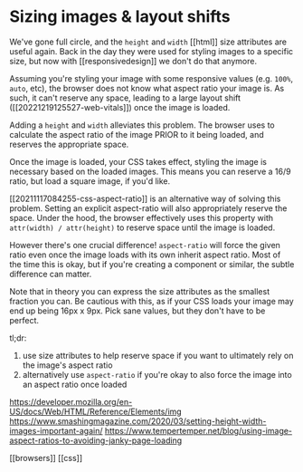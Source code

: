 # Sizing images & layout shifts

We've gone full circle, and the `height` and `width` [[html]] size attributes are useful again. Back in the day they were used for styling images to a specific size, but now with [[responsivedesign]] we don't do that anymore.

Assuming you're styling your image with some responsive values (e.g. `100%`, `auto`, etc), the browser does not know what aspect ratio your image is. As such, it can't reserve any space, leading to a large layout shift ([[20221219125527-web-vitals]]) once the image is loaded.

Adding a `height` and `width` alleviates this problem. The browser uses to calculate the aspect ratio of the image PRIOR to it being loaded, and reserves the appropriate space.

Once the image is loaded, your CSS takes effect, styling the image is necessary based on the loaded images. This means you can reserve a 16/9 ratio, but load a square image, if you'd like.

[[20211117084255-css-aspect-ratio]] is an alternative way of solving this problem. Setting an explicit aspect-ratio will also appropriately reserve the space. Under the hood, the browser effectively uses this property with `attr(width) / attr(height)` to reserve space until the image is loaded.

However there's one crucial difference! `aspect-ratio` will force the given ratio even once the image loads with its own inherit aspect ratio. Most of the time this is okay, but if you're creating a component or similar, the subtle difference can matter.

Note that in theory you can express the size attributes as the smallest fraction you can. Be cautious with this, as if your CSS loads your image may end up being 16px x 9px. Pick sane values, but they don't have to be perfect.

tl;dr:
1. use size attributes to help reserve space if you want to ultimately rely on the image's aspect ratio
2. alternatively use `aspect-ratio` if you're okay to also force the image into an aspect ratio once loaded

https://developer.mozilla.org/en-US/docs/Web/HTML/Reference/Elements/img
https://www.smashingmagazine.com/2020/03/setting-height-width-images-important-again/
https://www.tempertemper.net/blog/using-image-aspect-ratios-to-avoiding-janky-page-loading

[[browsers]]
[[css]]